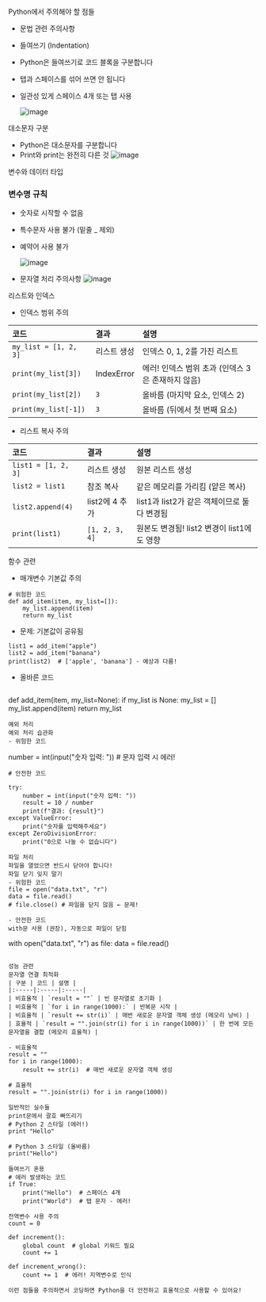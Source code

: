 Python에서 주의해야 할 점들

- 문법 관련 주의사항

- 들여쓰기 (Indentation)

- Python은 들여쓰기로 코드 블록을 구분합니다

- 탭과 스페이스를 섞어 쓰면 안 됩니다

- 일관성 있게 스페이스 4개 또는 탭 사용

   ![image](https://github.com/user-attachments/assets/8686a8a1-0bb8-4812-a8ac-d79c685bff2e)


 대소문자 구분
- Python은 대소문자를 구분합니다
- Print와 print는 완전히 다른 것
   ![image](https://github.com/user-attachments/assets/7cf99bac-2547-4476-9239-ea6bdad77d6b)


변수와 데이터 타입
### 변수명 규칙
- 숫자로 시작할 수 없음
- 특수문자 사용 불가 (밑줄 _ 제외)
- 예약어 사용 불가

  ![image](https://github.com/user-attachments/assets/dacf6292-bb80-44da-b05f-fff67cf9dba9)

- 문자열 처리 주의사항
  ![image](https://github.com/user-attachments/assets/7d15fb9d-3a1b-49f3-ba09-dea56de1ce15)



리스트와 인덱스
- 인덱스 범위 주의

| 코드 | 결과 | 설명 |
|:-----|:-----|:-----|
| `my_list = [1, 2, 3]` | 리스트 생성 | 인덱스 0, 1, 2를 가진 리스트 |
| `print(my_list[3])` | IndexError | 에러! 인덱스 범위 초과 (인덱스 3은 존재하지 않음) |
| `print(my_list[2])` | `3` | 올바름 (마지막 요소, 인덱스 2) |
| `print(my_list[-1])` | `3` | 올바름 (뒤에서 첫 번째 요소) |

- 리스트 복사 주의
  
| 코드 | 결과 | 설명 |
|:-----|:-----|:-----|
| `list1 = [1, 2, 3]` | 리스트 생성 | 원본 리스트 생성 |
| `list2 = list1` | 참조 복사 | 같은 메모리를 가리킴 (얕은 복사) |
| `list2.append(4)` | list2에 4 추가 | list1과 list2가 같은 객체이므로 둘 다 변경됨 |
| `print(list1)` | `[1, 2, 3, 4]` | 원본도 변경됨! list2 변경이 list1에도 영향




함수 관련
- 매개변수 기본값 주의
```
# 위험한 코드
def add_item(item, my_list=[]):
    my_list.append(item)
    return my_list
```

- 문제: 기본값이 공유됨
```
list1 = add_item("apple")
list2 = add_item("banana")
print(list2)  # ['apple', 'banana'] - 예상과 다름!
```
- 올바른 코드
  ```
def add_item(item, my_list=None):
    if my_list is None:
        my_list = []
    my_list.append(item)
    return my_list
```
예외 처리
예외 처리 습관화
- 위험한 코드
```
number = int(input("숫자 입력: "))  # 문자 입력 시 에러!
```
# 안전한 코드

try:
    number = int(input("숫자 입력: "))
    result = 10 / number
    print(f"결과: {result}")
except ValueError:
    print("숫자를 입력해주세요")
except ZeroDivisionError:
    print("0으로 나눌 수 없습니다")

파일 처리
파일을 열었으면 반드시 닫아야 합니다!
파일 닫기 잊지 말기
- 위험한 코드
file = open("data.txt", "r")
data = file.read()
# file.close() # 파일을 닫지 않음 ← 문제!

- 안전한 코드
with문 사용 (권장), 자동으로 파일이 닫힘
```
with open("data.txt", "r") as file:
    data = file.read()
```

성능 관련
문자열 연결 최적화
| 구분 | 코드 | 설명 |
|:-----|:-----|:-----|
| 비효율적 | `result = ""` | 빈 문자열로 초기화 |
| 비효율적 | `for i in range(1000):` | 반복문 시작 |
| 비효율적 | `result += str(i)` | 매번 새로운 문자열 객체 생성 (메모리 낭비) |
| 효율적 | `result = "".join(str(i) for i in range(1000))` | 한 번에 모든 문자열을 결합 (메모리 효율적) |

- 비효율적
result = ""
for i in range(1000):
    result += str(i)  # 매번 새로운 문자열 객체 생성

# 효율적
result = "".join(str(i) for i in range(1000))

일반적인 실수들
print문에서 괄호 빠뜨리기
# Python 2 스타일 (에러!)
print "Hello"

# Python 3 스타일 (올바름)
print("Hello")

들여쓰기 혼용
# 에러 발생하는 코드
if True:
    print("Hello")  # 스페이스 4개
	print("World")  # 탭 문자 - 에러!

전역변수 사용 주의
count = 0

def increment():
    global count  # global 키워드 필요
    count += 1

def increment_wrong():
    count += 1  # 에러! 지역변수로 인식

이런 점들을 주의하면서 코딩하면 Python을 더 안전하고 효율적으로 사용할 수 있어요!


